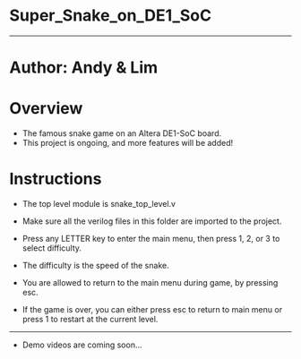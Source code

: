 # Super_Snake_on_DE1_SoC
-----------------------------------------------------
# Author: Andy & Lim

# Overview
- The famous snake game on an Altera DE1-SoC board.
- This project is ongoing, and more features will be added!

# Instructions
- The top level module is snake_top_level.v
- Make sure all the verilog files in this folder are imported to the project.


- Press any LETTER key to enter the main menu, 
then press 1, 2, or 3 to select difficulty.
- The difficulty is the speed of the snake.

- You are allowed to return to the main menu during game, by pressing esc.

- If the game is over, you can either press esc to return to main menu or
press 1 to restart at the current level.

---------------------------------
- Demo videos are coming soon...
